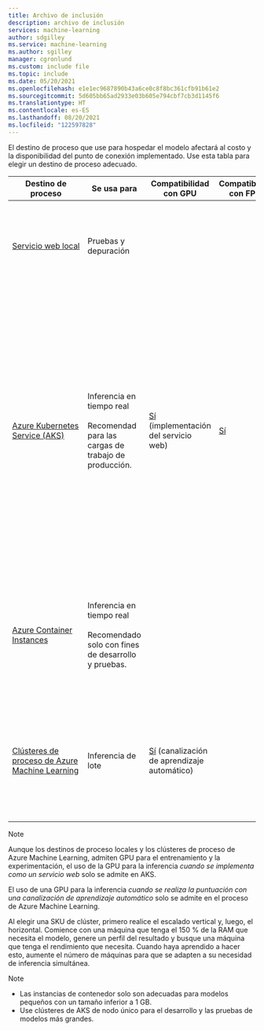 ```yaml
---
title: Archivo de inclusión
description: archivo de inclusión
services: machine-learning
author: sdgilley
ms.service: machine-learning
ms.author: sgilley
manager: cgronlund
ms.custom: include file
ms.topic: include
ms.date: 05/20/2021
ms.openlocfilehash: e1e1ec9687890b43a6ce0c8f8bc361cfb91b61e2
ms.sourcegitcommit: 5d605bb65ad2933e03b605e794cbf7cb3d1145f6
ms.translationtype: HT
ms.contentlocale: es-ES
ms.lasthandoff: 08/20/2021
ms.locfileid: "122597828"
---
```

El destino de proceso que use para hospedar el modelo afectará al costo y la disponibilidad del punto de conexión implementado. Use esta tabla para elegir un destino de proceso adecuado.

| Destino de proceso | Se usa para | Compatibilidad con GPU | Compatibilidad con FPGA | Descripción |
| ----- | ----- | ----- | ----- | ----- |
| [Servicio&nbsp;web&nbsp;local](../articles/machine-learning/how-to-deploy-local-container-notebook-vm.md) | Pruebas y depuración | &nbsp; | &nbsp; | Se usa para pruebas limitadas y solución de problemas. La aceleración de hardware depende del uso de bibliotecas en el sistema local.
| [Azure Kubernetes Service (AKS)](../articles/machine-learning/how-to-deploy-azure-kubernetes-service.md) | Inferencia en tiempo real <br/><br/> Recomendad para las cargas de trabajo de producción. |  [Sí](../articles/machine-learning/how-to-deploy-with-triton.md) (implementación del servicio web) | [Sí](../articles/machine-learning/how-to-deploy-fpga-web-service.md)   |Se usa para las implementaciones de producción a gran escala. Proporciona un tiempo de respuesta rápido y el escalado automático del servicio implementado. No se admite el escalado automático de clúster a través del SDK de Azure Machine Learning. Para cambiar los nodos del clúster de AKS, use la interfaz de usuario para el clúster de AKS en Azure Portal. <br/><br/> Se admite en el diseñador. |
| [Azure Container Instances](../articles/machine-learning/how-to-deploy-azure-container-instance.md) | Inferencia en tiempo real <br/><br/> Recomendado solo con fines de desarrollo y pruebas.| &nbsp;  | &nbsp; | Se usa para cargas de trabajo basadas en CPU a pequeña escala que requieren menos de 48 GB de RAM. No requiere que administre un clúster. <br/><br/> Se admite en el diseñador. |
| [Clústeres de proceso de Azure Machine Learning](../articles/machine-learning/tutorial-pipeline-batch-scoring-classification.md) | Inferencia de lote&nbsp; | [Sí](../articles/machine-learning/tutorial-pipeline-batch-scoring-classification.md) (canalización de aprendizaje automático) | &nbsp;  | Ejecute la puntuación por lotes en un proceso sin servidor. Admite máquinas virtuales de prioridad normal y baja. No se admite la inferencia en tiempo real.|

> [!NOTE]
> Aunque los destinos de proceso locales y los clústeres de proceso de Azure Machine Learning, admiten GPU para el entrenamiento y la experimentación, el uso de la GPU para la inferencia _cuando se implementa como un servicio web_ solo se admite en AKS.
>
> El uso de una GPU para la inferencia _cuando se realiza la puntuación con una canalización de aprendizaje automático_ solo se admite en el proceso de Azure Machine Learning.
> 
> Al elegir una SKU de clúster, primero realice el escalado vertical y, luego, el horizontal. Comience con una máquina que tenga el 150 % de la RAM que necesita el modelo, genere un perfil del resultado y busque una máquina que tenga el rendimiento que necesita. Cuando haya aprendido a hacer esto, aumente el número de máquinas para que se adapten a su necesidad de inferencia simultánea.

> [!NOTE]
> * Las instancias de contenedor solo son adecuadas para modelos pequeños con un tamaño inferior a 1 GB.
> * Use clústeres de AKS de nodo único para el desarrollo y las pruebas de modelos más grandes.